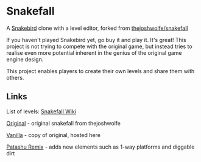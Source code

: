 # Snakefall

A [Snakebird](https://store.steampowered.com/app/357300/Snakebird/) clone with a level editor, forked from [thejoshwolfe/snakefall](https://github.com/thejoshwolfe/snakefall/)

If you haven't played Snakebird yet, go buy it and play it. It's great!
This project is not trying to compete with the original game,
but instead tries to realise even more potential inherent in the genius
of the original game engine design.

This project enables players to create their own levels and share them with others.

## Links

List of levels: [Snakefall Wiki](https://github.com/thejoshwolfe/snakefall/wiki/)

[Original](http://wolfesoftware.com/snakefall/) - original snakefall from thejoshwolfe

[Vanilla](https://karoo13.github.io/snakefall/vanilla/) - copy of original, hosted here

[Patashu Remix](https://karoo13.github.io/snakefall/patashu-remix/) - adds new elements such as 1-way platforms and diggable dirt
